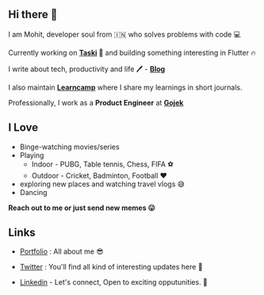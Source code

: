 ## Hi there 👋

I am Mohit, developer soul from 🇮🇳 who solves problems with code 💻

Currently working on **[Taski](https://usetaski.com) 🚀** and building something interesting in Flutter 🔥

I write about tech, productivity and life 🖊 - **[Blog](https://mohitkhare.me/blog/)**

I also maintain **[Learncamp](https://mohitkhare.me/learncamp/)** where I share my learnings in short journals.

Professionally, I work as a **Product Engineer** at **[Gojek](http://gojek.io/)**

## I Love

- Binge-watching movies/series
- Playing 
  - Indoor - PUBG, Table tennis, Chess, FIFA ️⚽️
  - Outdoor - Cricket, Badminton, Football ❤️️
- exploring new places and watching travel vlogs 😅
- Dancing

**Reach out to me or just send new memes 😛**

## Links

- [Portfolio](https://mohitkhare.me/) : All about me 😎

- [Twitter](https://twitter.com/mkfeuhrer) : You'll find all kind of interesting updates here 🎈

- [Linkedin](https://www.linkedin.com/in/mohitkhare1996) - Let's connect, Open to exciting opputunities. 💼

